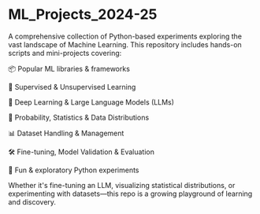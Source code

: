 # ML_Projects_2024-25

A comprehensive collection of Python-based experiments exploring the vast landscape of Machine Learning. This repository includes hands-on scripts and mini-projects covering:

📦 Popular ML libraries & frameworks

🤖 Supervised & Unsupervised Learning

🧠 Deep Learning & Large Language Models (LLMs)

🎲 Probability, Statistics & Data Distributions

📊 Dataset Handling & Management

🛠️ Fine-tuning, Model Validation & Evaluation

🐍 Fun & exploratory Python experiments

Whether it's fine-tuning an LLM, visualizing statistical distributions, or experimenting with datasets—this repo is a growing playground of learning and discovery.
